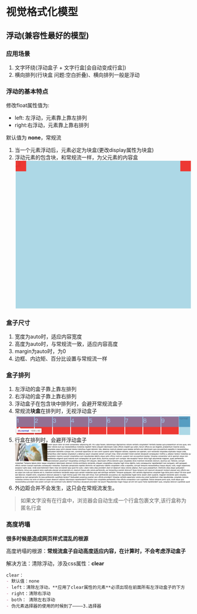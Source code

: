 # 视觉格式化模型

## 浮动(兼容性最好的模型)

### 应用场景

1. 文字环绕(浮动盒子 + 文字行盒[会自动变成行盒])
2. 横向排列(行块盒 问题:空白折叠)、横向排列一般是浮动

### 浮动的基本特点

修改float属性值为:

- left: 左浮动，元素靠上靠左排列
- right:右浮动，元素靠上靠右排列

默认值为 **none**，常规流

1. 当一个元素浮动后，元素必定为块盒(更改display属性为块盒)
2. 浮动元素的包含块，和常规流一样，为父元素的内容盒
    ![](笔记/2020-04-07-20-30-19.png)

### 盒子尺寸

1. 宽度为auto时，适应内容宽度
2. 高度为auto时，与常规流一致，适应内容高度
3. margin为auto时，为0
4. 边框、内边矩、百分比设置与常规流一样

### 盒子排列

1. 左浮动的盒子靠上靠左排列
2. 右浮动的盒子靠上靠右排列
3. 浮动盒子在包含块中排列时，会避开常规流盒子
4. 常规流**块盒**在排列时，无视浮动盒子
    ![](笔记/2020-04-07-20-49-37.png)
5. 行盒在排列时，会避开浮动盒子
   ![](笔记/2020-04-07-20-55-32.png)
6. 外边距合并不会发生，这只会在常规流发生。
>如果文字没有在行盒中，浏览器会自动生成一个行盒包裹文字,该行盒称为匿名行盒

### 高度坍塌

**很多时候是造成网页样式混乱的根源**

高度坍塌的根源：**常规流盒子自动高度适应内容，在计算时，不会考虑浮动盒子**

解决方法：清除浮动，涉及css属性：**clear**
```md
clear：
- 默认值：none
- left：清除左浮动，**应用了clear属性的元素**必须出现在前面所有左浮动盒子的下方
- right：清除右浮动
- both： 清除左右浮动
- 伪元素选择器的使用的时候到了————3.选择器
```
